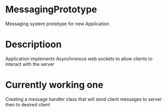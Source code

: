 # MessagingPrototype
Messaging system prototype for new Application

# Descriptioon
Application implements Asynchronous web sockets to allow clients to interact with the server

# Currently working one
  Creating a message handler class that will send client messages to server then to desired client

